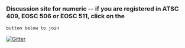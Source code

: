 ### Discussion site for numeric -- if you are registered in ATSC 409, EOSC 506 or EOSC 511, click on the
    button below to join

[![Gitter](https://badges.gitter.im/Join%20Chat.svg)](https://gitter.im/phaustin/numeric_discussion?utm_source=badge&utm_medium=badge&utm_campaign=pr-badge)
